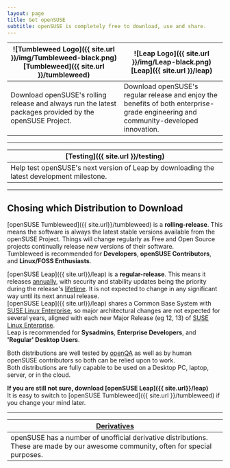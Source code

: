 ```yaml
---
layout: page
title: Get openSUSE
subtitle: openSUSE is completely free to download, use and share. 
---
```

| ![Tumbleweed Logo]({{ site.url }}/img/Tumbleweed-black.png) [Tumbleweed]({{ site.url }}/tumbleweed) | ![Leap Logo]({{ site.url }}/img/Leap-black.png) [Leap]({{ site.url }}/leap) |
| --------------------------------------- | --------------------------- |
| Download openSUSE's rolling release and always run the latest packages provided by the openSUSE Project. | Download openSUSE's regular release and enjoy the benefits of both enterprise-grade engineering and community-developed innovation. |

***

| [Testing]({{ site.url }}/testing) |
| --------------------------------- |
| Help test openSUSE's next version of Leap by downloading the latest development milestone. |

***

## Chosing which Distribution to Download

[openSUSE Tumbleweed]({{ site.url}}/tumbleweed) is a **rolling-release**. This means the software is always the latest stable versions available from the openSUSE Project. Things will change regularly as Free and Open Source projects continually release new versions of their software.  
Tumbleweed is recommended for **Developers**, **openSUSE Contributors**, and **Linux/FOSS Enthusiasts**.

[openSUSE Leap]({{ site.url}}/leap) is a **regular-release**. This means it releases [annually](https://en.opensuse.org/openSUSE:Roadmap), with security and stability updates being the priority during the release's [lifetime](https://en.opensuse.org/Lifetime). It is not expected to change in any significant way until its next annual release.  
[openSUSE Leap]({{ site.url}}/leap) shares a Common Base System with [SUSE Linux Enterprise](https://www.suse.com/products/server/), so major architectural changes are not expected for several years, aligned with each new Major Release (eg 12, 13) of [SUSE Linux Enterprise](https://www.suse.com/products/server/).  
Leap is recommended for **Sysadmins**, **Enterprise Developers**, and **'Regular' Desktop Users**.

Both distributions are well tested by [openQA](https://openqa.opensuse.org) as well as by human openSUSE contributors so both can be relied upon to work.  
Both distributions are fully capable to be used on a Desktop PC, laptop, server, or in the cloud.

**If you are still not sure, download [openSUSE Leap]({{ site.url}}/leap)**  
It is easy to switch to [openSUSE Tumbleweed]({{ site.url }}/tumbleweed) if you change your mind later.

***


| [Derivatives](https://en.opensuse.org/Derivatives) |
| --------------------------------- |
| openSUSE has a number of unofficial derivative distributions. These are made by our awesome community, often for special purposes. |

